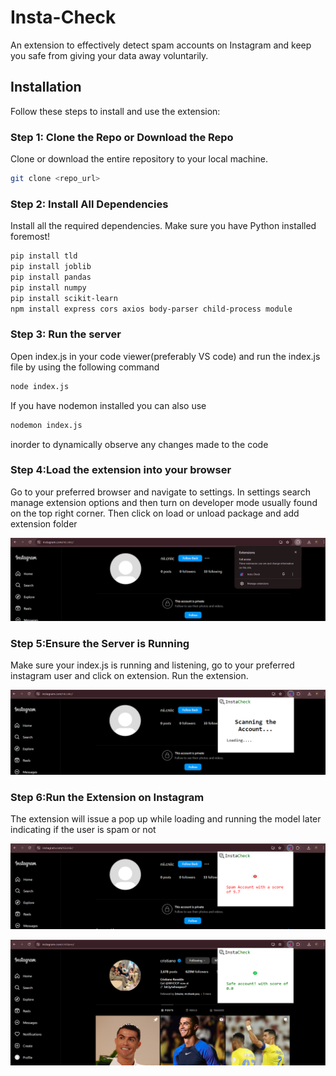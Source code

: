 # Insta-Check

An extension to effectively detect spam accounts on Instagram and keep you safe from giving your data away voluntarily.

## Installation

Follow these steps to install and use the extension:

### Step 1: Clone the Repo or Download the Repo

Clone or download the entire repository to your local machine.

```bash
git clone <repo_url>
```

### Step 2: Install All Dependencies
Install all the required dependencies. Make sure you have Python installed foremost!
```bash
pip install tld
pip install joblib
pip install pandas
pip install numpy
pip install scikit-learn
npm install express cors axios body-parser child-process module
```

### Step 3: Run the server
Open index.js in your code viewer(preferably VS code) and run the index.js file by using the following command
```bash
node index.js
```
If you have nodemon installed you can also use 
```bash
nodemon index.js
```
inorder to dynamically observe any changes made to the code

### Step 4:Load the extension into your browser
Go to your preferred browser and navigate to settings. In settings search manage extension options and then turn on developer mode usually found on the top right corner. Then click on load or unload package and add extension folder 

![extension](./assests/extension.png)
<br>
### Step 5:Ensure the Server is Running
Make sure your index.js is running and listening, go to your preferred instagram user and click on extension. Run the extension.

![running](./assests/running.png)

### Step 6:Run the Extension on Instagram
The extension will issue a pop up while loading and running the model later indicating if the user is spam or not

![spam](./assests/spam.png)

![notspam](./assests/notspam.png)
